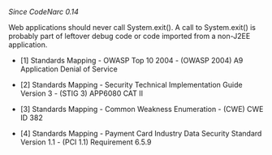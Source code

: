 *Since CodeNarc 0.14*

Web applications should never call System.exit(). A call to
System.exit() is probably part of leftover debug code or code imported
from a non-J2EE application.

-   \[1\] Standards Mapping - OWASP Top 10 2004 - (OWASP 2004) A9
    Application Denial of Service

-   \[2\] Standards Mapping - Security Technical Implementation Guide
    Version 3 - (STIG 3) APP6080 CAT II

-   \[3\] Standards Mapping - Common Weakness Enumeration - (CWE) CWE ID
    382

-   \[4\] Standards Mapping - Payment Card Industry Data Security
    Standard Version 1.1 - (PCI 1.1) Requirement 6.5.9
